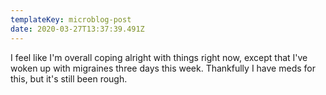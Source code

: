 ```yaml
---
templateKey: microblog-post
date: 2020-03-27T13:37:39.491Z
---
```


I feel like I'm overall coping alright with things right now, except that I've woken up with migraines three days this week. Thankfully I have meds for this, but it's still been rough.
